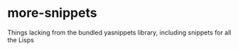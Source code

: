 # more-snippets
Things lacking from the bundled yasnippets library, including snippets for all the Lisps
